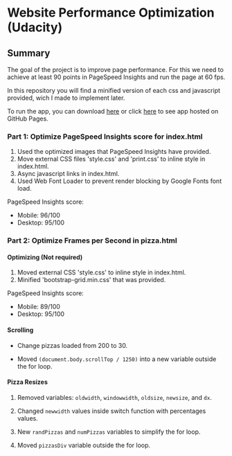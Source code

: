# Website Performance Optimization (Udacity)

## Summary

The goal of the project is to improve page performance. For this we need to achieve at least 90 points in PageSpeed ​​Insights and run the page at 60 fps.

In this repository you will find a minified version of each css and javascript provided, wich I made to implement later.


To run the app, you can download [here](https://github.com/alexmonteirov/frontend-nanodegree-mobile-portfolio/archive/master.zip) or click [here](https://alexmonteirov.github.io/frontend-nanodegree-mobile-portfolio/) to see app hosted on GitHub Pages.

### Part 1: Optimize PageSpeed Insights score for index.html

1. Used the optimized images that PageSpeed Insights have provided.
2. Move external CSS files 'style.css' and 'print.css' to inline style in index.html.
3. Async javascript links in index.html.
4. Used Web Font Loader to prevent render blocking by Google Fonts font load.

PageSpeed Insights score:
* Mobile: 96/100
* Desktop: 95/100

### Part 2: Optimize Frames per Second in pizza.html

#### Optimizing (Not required)

1. Moved external CSS 'style.css' to inline style in index.html.
2. Minified 'bootstrap-grid.min.css' that was provided.

PageSpeed Insights score:
* Mobile: 89/100
* Desktop: 95/100

#### Scrolling

* Change pizzas loaded from 200 to 30.

* Moved ```(document.body.scrollTop / 1250)``` into a new variable outside the for loop.

#### Pizza Resizes

1. Removed variables: ```oldwidth```, ```windowwidth```, ```oldsize```, ```newsize```, and ```dx```.

2. Changed ```newwidth``` values inside switch function with percentages values.

3. New ```randPizzas``` and ```numPizzas``` variables to simplify the for loop.

4. Moved ```pizzasDiv``` variable outside the for loop.
